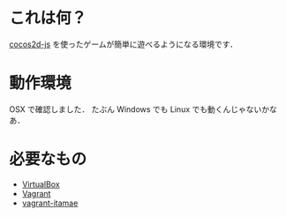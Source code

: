 # これは何？

[cocos2d-js](http://www.cocos2d-x.org/wiki/Cocos2d-JS) を使ったゲームが簡単に遊べるようになる環境です．

# 動作環境

OSX で確認しました．
たぶん Windows でも Linux でも動くんじゃないかなあ．

# 必要なもの

- [VirtualBox](https://www.virtualbox.org/)
- [Vagrant](https://www.vagrantup.com/)
- [vagrant-itamae](https://github.com/chiastolite/vagrant-itamae)
